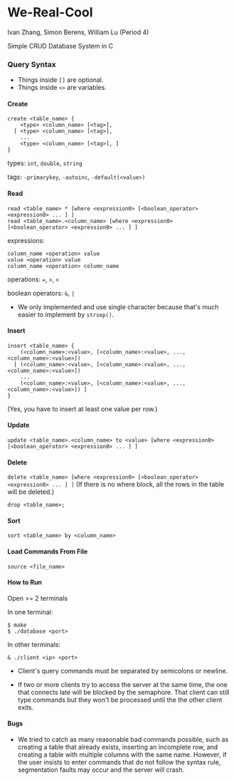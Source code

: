 # We-Real-Cool

Ivan Zhang, Simon Berens, William Lu (Period 4)

Simple CRUD Database System in C

### Query Syntax
* Things inside `[]` are optional.
* Things inside `<>` are variables.

#### Create

```
create <table_name> {
    <type> <column_name> [<tag>],
  [ <type> <column_name> [<tag>],
    ...
    <type> <column_name> [<tag>], ]
}
```
types: `int`, `double`, `string`

tags: `-primarykey`, `-autoinc`, `-default(<value>)`

#### Read

```
read <table_name> * [where <expression0> [<boolean_operator> <expression0> ... ] ]
read <table_name>.<column_name> [where <expression0> [<boolean_operator> <expression0> ... ] ]
```

expressions:
```
column_name <operation> value
value <operation> value
column_name <operation> column_name
```

operations: `=`, `>`, `<`

boolean operators: `&`, `|`
 - We only implemented and use single character because that's much easier to implement by `strsep()`.

#### Insert

```
insert <table_name> {
    (<column_name>:<value>, [<column_name>:<value>, ..., <column_name>:<value>])
  [ (<column_name>:<value>, [<column_name>:<value>, ..., <column_name>:<value>])
    ...
    (<column_name>:<value>, [<column_name>:<value>, ..., <column_name>:<value>]) ]
}
```
(Yes, you have to insert at least one value per row.)

#### Update

`update <table_name>.<column_name> to <value> [where <expression0> [<boolean_operator> <expression0> ... ] ]`

#### Delete

`delete <table_name> [where <expression0> [<boolean_operator> <expression0> ... ] ]`
(If there is no where block, all the rows in the table will be deleted.)

`drop <table_name>;`

#### Sort

`sort <table_name> by <column_name>`

#### Load Commands From File
`source <file_name>`

#### How to Run
Open >= 2 terminals

In one terminal:
```
$ make
$ ./database <port>
```
In other terminals:
```
& ./client <ip> <port>
```
 - Client's query commands must be separated by semicolons or newline.

 - If two or more clients try to access the server at the same time, the one that connects late will be blocked by the semaphore. That client can still type commands but they won't be processed until the the other client exits.

#### Bugs
 - We tried to catch as many reasonable bad commands possible, such as creating a table that already exists, inserting an incomplete row, and creating a table with multiple columns with the same name. However, if the user insists to enter commands that do not follow the syntax rule, segmentation faults may occur and the server will crash.
